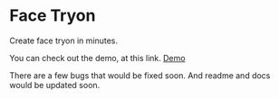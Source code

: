 # Face Tryon

Create face tryon in minutes.

You can check out the demo, at this link.
[Demo](https://facetryon.com/docs)

There are a few bugs that would be fixed soon. And readme and docs would be updated soon.